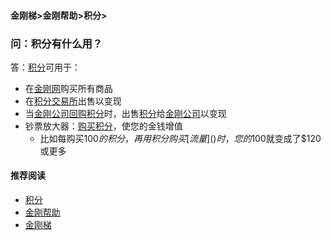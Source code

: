 #### 金刚梯>金刚帮助>积分>
### 问：积分有什么用？
答：[积分](https://a2zitpro.github.io/web/kk_points)可用于：
- 在[金刚网]()购买所有商品
- 在[积分交易所]()出售以变现
- 当[金刚公司]()[回购积分]()时，出售[积分]()给[金刚公司]()以变现
- 钞票放大器：[购买积分]()，使您的金钱增值
  - 比如每购买$100的积分，再用积分购买[流量]()时，您的$100就变成了$120或更多


#### 推荐阅读
- [积分](https://a2zitpro.github.io/web/list_points)
- [金刚帮助](https://a2zitpro.github.io/web/list_helpkkvpn)
- [金刚梯](https://a2zitpro.github.io/web/dlb)
